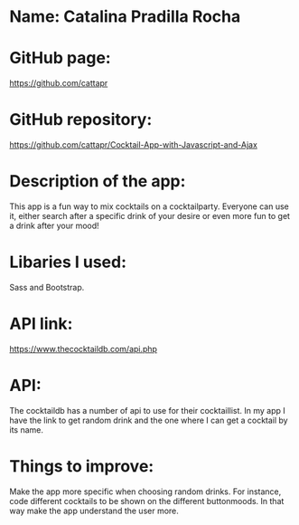# Name: Catalina Pradilla Rocha

# GitHub page: 
https://github.com/cattapr

# GitHub repository: 
https://github.com/cattapr/Cocktail-App-with-Javascript-and-Ajax

# Description of the app: 
This app is a fun way to mix cocktails on a cocktailparty. Everyone can use it, either search after a specific drink of your desire or even more fun to get a drink after your mood! 

# Libaries I used: 
Sass and Bootstrap.

# API link: 
https://www.thecocktaildb.com/api.php

# API:
 The cocktaildb has a number of api to use for their cocktaillist. In my app I have the link to get random drink and the one where I can get a cocktail by its name.
 
# Things to improve: 
Make the app more specific when choosing random drinks. For instance, code different cocktails to be shown on the different buttonmoods. In that way make the app understand the user more. 


